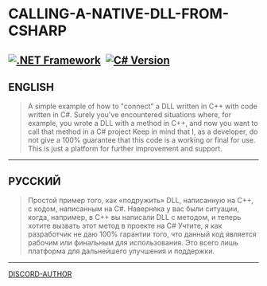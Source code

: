 # CALLING-A-NATIVE-DLL-FROM-CSHARP

[![.NET Framework](https://img.shields.io/badge/.NET%20Framework-4.x-blueviolet)](https://dotnet.microsoft.com/)  [![C# Version](https://img.shields.io/badge/C%23-7.3-brightgreen)](https://learn.microsoft.com/dotnet/csharp/whats-new/csharp-7-3)
---

## ENGLISH

> A simple example of how to "connect" a DLL written in C++ with code written in C#. Surely you've encountered situations where, for example, you wrote a DLL with a method in C++, and now you want to call that method in a C# project
> Keep in mind that I, as a developer, do not give a 100% guarantee that this code is a working or final for use. This is just a platform for further improvement and support.

---

## РУССКИЙ

> Простой пример того, как «подружить» DLL, написанную на C++, с кодом, написанным на C#. Наверняка у вас были ситуации, когда, например, в C++ вы написали DLL с методом, и теперь хотите вызвать этот метод в проекте на C#
> Учтите, я как разработчик не даю 100% гарантии того, что данный код является рабочим или финальным для использования. Это всего лишь платформа для дальнейшего улучшения и поддержки.

---

[DISCORD-AUTHOR](https://discord.gg/uMjN6xrDjM)
